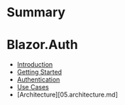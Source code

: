 # Summary

# Blazor.Auth

- [Introduction](01.introduction.md)
- [Getting Started](02.getting-started.md)
- [Authentication](03.authentication.md)
- [Use Cases](04.use-cases.md)
- [Architecture][05.architecture.md]